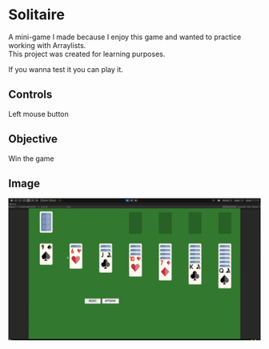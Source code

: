 <h1>Solitaire</h1>

A mini-game I made because I enjoy this game and wanted to practice working with Arraylists.<br/>
This project was created for learning purposes.

If you wanna test it you can play it.
<h2>Controls</h2>

Left mouse button

<h2>Objective</h2>

Win the game <br/>

<h2>Image</h2>

![game](images/solitaire.png)
